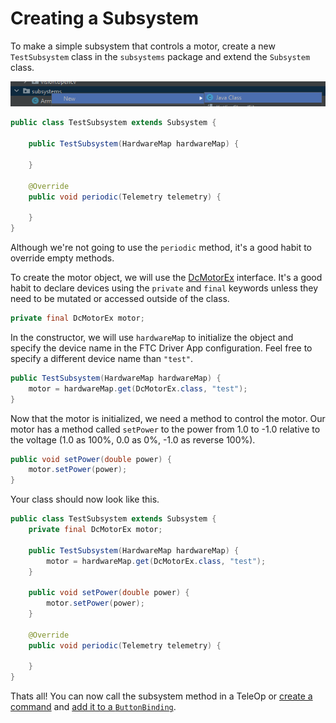 # Creating a Subsystem

To make a simple subsystem that controls a motor, create a new `TestSubsystem` class in the `subsystems` package and extend the `Subsystem` class.

<p align="center">
  <img src="../assets/createclasssubsystem.png" />
</p>

```java
public class TestSubsystem extends Subsystem {

    public TestSubsystem(HardwareMap hardwareMap) {

    }

    @Override
    public void periodic(Telemetry telemetry) {

    }
}
```

Although we're not going to use the `periodic` method, it's a good habit to override empty methods.

To create the motor object, we will use the [DcMotorEx](http://ftctechnh.github.io/ftc_app/doc/javadoc/com/qualcomm/robotcore/hardware/DcMotorEx.html) interface. It's a good habit to declare devices using the `private` and `final` keywords unless they need to be mutated or accessed outside of the class.

```java
private final DcMotorEx motor;
```

In the constructor, we will use `hardwareMap` to initialize the object and specify the device name in the FTC Driver App configuration. Feel free to specify a different device name than `"test"`.

```java
public TestSubsystem(HardwareMap hardwareMap) {
    motor = hardwareMap.get(DcMotorEx.class, "test");
}
```

Now that the motor is initialized, we need a method to control the motor. Our motor has a method called `setPower` to the power from 1.0 to -1.0 relative to the voltage (1.0 as 100%, 0.0 as 0%, -1.0 as reverse 100%).

```java
public void setPower(double power) {
    motor.setPower(power);
}
```

Your class should now look like this.

```java
public class TestSubsystem extends Subsystem {
    private final DcMotorEx motor;

    public TestSubsystem(HardwareMap hardwareMap) {
        motor = hardwareMap.get(DcMotorEx.class, "test");
    }

    public void setPower(double power) {
        motor.setPower(power);
    }

    @Override
    public void periodic(Telemetry telemetry) {

    }
}
```


Thats all! You can now call the subsystem method in a TeleOp or [create a command](/ftc/create-command) and [add it to a `ButtonBinding`](/ftc/create-binding).
